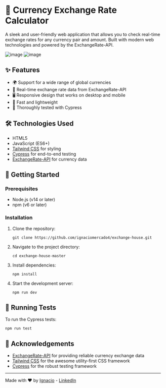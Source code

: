 # 💱 Currency Exchange Rate Calculator

A sleek and user-friendly web application that allows you to check real-time exchange rates for any currency pair and amount. Built with modern web technologies and powered by the ExchangeRate-API.

![image](https://github.com/user-attachments/assets/7872ba20-d3e0-4a55-88c0-e854e8d04e19)
![image](https://github.com/user-attachments/assets/d06d127a-1260-4504-b3ae-a0eaf034d7ad)


## ✨ Features

- 🌍 Support for a wide range of global currencies
- 💼 Real-time exchange rate data from ExchangeRate-API
- 🖥️ Responsive design that works on desktop and mobile
- 🚀 Fast and lightweight
- 🧪 Thoroughly tested with Cypress

## 🛠️ Technologies Used

- HTML5
- JavaScript (ES6+)
- [Tailwind CSS](https://tailwindcss.com/) for styling
- [Cypress](https://www.cypress.io/) for end-to-end testing
- [ExchangeRate-API](https://www.exchangerate-api.com/) for currency data

## 🚀 Getting Started

### Prerequisites

- Node.js (v14 or later)
- npm (v6 or later)

### Installation

1. Clone the repository:
   ```
   git clone https://github.com/ignaciomercado4/exchange-house.git
   ```

2. Navigate to the project directory:
   ```
   cd exchange-house-master
   ```

3. Install dependencies:
   ```
   npm install
   ```
   
4. Start the development server:
   ```
   npm run dev
   ```

## 🧪 Running Tests

To run the Cypress tests:

```
npm run test
```

## 🙏 Acknowledgements

- [ExchangeRate-API](https://www.exchangerate-api.com/) for providing reliable currency exchange data
- [Tailwind CSS](https://tailwindcss.com/) for the awesome utility-first CSS framework
- [Cypress](https://www.cypress.io/) for the robust testing framework

---

Made with ❤️ by [Ignacio](https://github.com/ignaciomercado4) - [LinkedIn](www.linkedin.com/in/ignacio-mercado)
